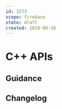 ```yaml
---
id: 3273
scope: firebase
state: draft
created: 2020-06-10
---
```


# C++ APIs

## Guidance

## Changelog
